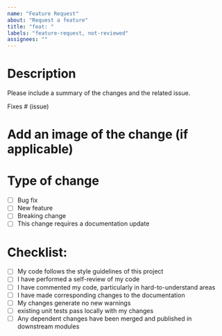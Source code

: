 ```yaml
---
name: "Feature Request"
about: "Request a feature"
title: "feat: "
labels: "feature-request, not-reviewed"
assignees: ""
---
```


# Description

Please include a summary of the changes and the related issue.

Fixes # (issue)

# Add an image of the change (if applicable)



# Type of change

- [ ] Bug fix 
- [ ] New feature 
- [ ] Breaking change 
- [ ] This change requires a documentation update

# Checklist:

- [ ] My code follows the style guidelines of this project
- [ ] I have performed a self-review of my code
- [ ] I have commented my code, particularly in hard-to-understand areas
- [ ] I have made corresponding changes to the documentation
- [ ] My changes generate no new warnings
- [ ] existing unit tests pass locally with my changes
- [ ] Any dependent changes have been merged and published in downstream modules
